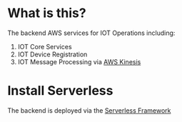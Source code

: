 # What is this?

The backend AWS services for IOT Operations including:

1. IOT Core Services
2. IOT Device Registration
3. IOT Message Processing via [AWS Kinesis](https://aws.amazon.com/kinesis/)

# Install Serverless
The backend is deployed via the [Serverless Framework](https://serverless.com/)
```
